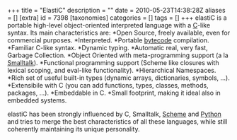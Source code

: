 +++
title = "ElastiC"
description = ""
date = 2010-05-23T14:38:28Z
aliases = []
[extra]
id = 7398
[taxonomies]
categories = []
tags = []
+++
elastiC is a portable high-level object-oriented interpreted language with a [C](https://rosettacode.org/wiki/C)-like syntax. Its main characteristics are:
*Open Source, freely available, even for commercial purposes.
*Interpreted.
*Portable [bytecode](https://rosettacode.org/wiki/bytecode) compilation.
*Familiar C-like syntax.
*Dynamic typing.
*Automatic real, very fast, Garbage Collection.
*Object Oriented with meta-programming support (a la [Smalltalk](https://rosettacode.org/wiki/Smalltalk)).
*Functional programming support (Scheme like closures with lexical scoping, and eval-like functionality).
*Hierarchical Namespaces.
*Rich set of useful built-in types (dynamic arrays, dictionaries, symbols, ...).
*Extensibile with C (you can add functions, types, classes, methods, packages, ...).
*Embeddable in C.
*Small footprint, making it ideal also in embedded systems.


elastiC has been strongly influenced by C, Smalltalk, [Scheme](https://rosettacode.org/wiki/Scheme) and [Python](https://rosettacode.org/wiki/Python) and tries to merge the best characteristics of all these languages, while still coherently maintaining its unique personality.
